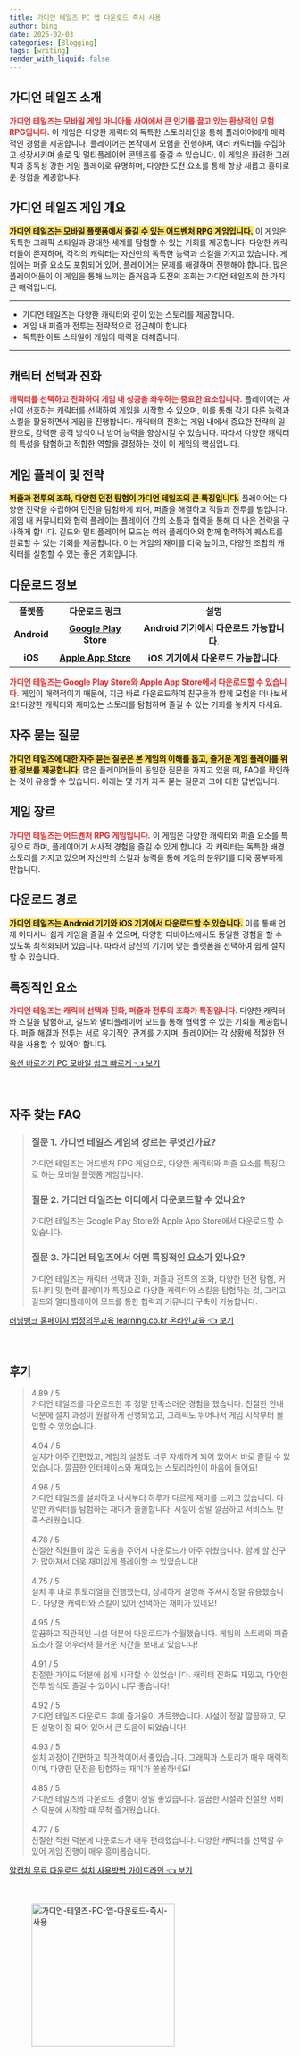 ```yaml
---
title: 가디언 테일즈 PC 앱 다운로드 즉시 사용
author: bing
date: 2025-02-03
categories: [Blogging]
tags: [writing]
render_with_liquid: false
---
```



<h2 id='가디언_테일즈_소개'>가디언 테일즈 소개</h2>

<p><b><span style="color: #ee2323;">가디언 테일즈는 모바일 게임 마니아들 사이에서 큰 인기를 끌고 있는 환상적인 모험 RPG입니다.</span></b> 이 게임은 다양한 캐릭터와 독특한 스토리라인을 통해 플레이어에게 매력적인 경험을 제공합니다. 플레이어는 본작에서 모험을 진행하며, 여러 캐릭터를 수집하고 성장시키며 솔로 및 멀티플레이어 콘텐츠를 즐길 수 있습니다. 이 게임은 화려한 그래픽과 중독성 강한 게임 플레이로 유명하며, 다양한 도전 요소를 통해 항상 새롭고 흥미로운 경험을 제공합니다.</p>

<h2 id='가디언_테일즈_게임_개요'>가디언 테일즈 게임 개요</h2>

<p><b><span style="background-color: #ffe066;">가디언 테일즈는 모바일 플랫폼에서 즐길 수 있는 어드벤처 RPG 게임입니다.</span></b> 이 게임은 독특한 그래픽 스타일과 광대한 세계를 탐험할 수 있는 기회를 제공합니다. 다양한 캐릭터들이 존재하며, 각각의 캐릭터는 자신만의 독특한 능력과 스킬을 가지고 있습니다. 게임에는 퍼즐 요소도 포함되어 있어, 플레이어는 문제를 해결하며 진행해야 합니다. 많은 플레이어들이 이 게임을 통해 느끼는 즐거움과 도전의 조화는 가디언 테일즈의 한 가지 큰 매력입니다.</p>

<hr />

<ul>
    <li>가디언 테일즈는 다양한 캐릭터와 깊이 있는 스토리를 제공합니다.</li>
    <li>게임 내 퍼즐과 전투는 전략적으로 접근해야 합니다.</li>
    <li>독특한 아트 스타일이 게임의 매력을 더해줍니다.</li>
</ul>

<hr />

<h2 id='캐릭터_선택과_진화'>캐릭터 선택과 진화</h2>

<p><b><span style="color: #ee2323;">캐릭터를 선택하고 진화하여 게임 내 성공을 좌우하는 중요한 요소입니다.</span></b> 플레이어는 자신이 선호하는 캐릭터를 선택하여 게임을 시작할 수 있으며, 이를 통해 각기 다른 능력과 스킬을 활용하면서 게임을 진행합니다. 캐릭터의 진화는 게임 내에서 중요한 전략의 일환으로, 강력한 공격 방식이나 방어 능력을 향상시킬 수 있습니다. 따라서 다양한 캐릭터의 특성을 탐험하고 적합한 역할을 결정하는 것이 이 게임의 핵심입니다.</p>

<h2 id='게임_플레이와_전략'>게임 플레이 및 전략</h2>

<p><b><span style="background-color: #ffe066;">퍼즐과 전투의 조화, 다양한 던전 탐험이 가디언 테일즈의 큰 특징입니다.</span></b> 플레이어는 다양한 전략을 수립하여 던전을 탐험하게 되며, 퍼즐을 해결하고 적들과 전투를 벌입니다. 게임 내 커뮤니티와 협력 플레이는 플레이어 간의 소통과 협력을 통해 더 나은 전략을 구사하게 합니다. 길드와 멀티플레이어 모드는 여러 플레이어와 함께 협력하여 퀘스트를 완료할 수 있는 기회를 제공합니다. 이는 게임의 재미를 더욱 높이고, 다양한 조합의 캐릭터를 실험할 수 있는 좋은 기회입니다.</p>

<h2 id='다운로드_정보'>다운로드 정보</h2>

<table>
    <tr>
        <td style="text-align: center; height: 17px;"><b>플랫폼</b></td>
        <td style="text-align: center; height: 17px;"><b>다운로드 링크</b></td>
        <td style="text-align: center; height: 17px;"><b>설명</b></td>
    </tr>
    <tr>
        <td style="text-align: center; height: 17px;"><b>Android</b></td>
        <td style="text-align: center; height: 17px;"><b><a href="https://play.google.com/store/apps/details?id=com.03.gardentale">Google Play Store</a></b></td>
        <td style="text-align: center; height: 17px;"><b>Android 기기에서 다운로드 가능합니다.</b></td>
    </tr>
    <tr>
        <td style="text-align: center; height: 17px;"><b>iOS</b></td>
        <td style="text-align: center; height: 17px;"><b><a href="https://apps.apple.com/app/id1508077330">Apple App Store</a></b></td>
        <td style="text-align: center; height: 17px;"><b>iOS 기기에서 다운로드 가능합니다.</b></td>
    </tr>
</table>

<p><b><span style="color: #ee2323;">가디언 테일즈는 Google Play Store와 Apple App Store에서 다운로드할 수 있습니다.</span></b> 게임이 매력적이기 때문에, 지금 바로 다운로드하여 친구들과 함께 모험을 떠나보세요! 다양한 캐릭터와 재미있는 스토리를 탐험하며 즐길 수 있는 기회를 놓치지 마세요.</p>

<h2 id='자주_묻는_질문'>자주 묻는 질문</h2>

<p><b><span style="background-color: #ffe066;">가디언 테일즈에 대한 자주 묻는 질문은 본 게임의 이해를 돕고, 즐거운 게임 플레이를 위한 정보를 제공합니다.</span></b> 많은 플레이어들이 동일한 질문을 가지고 있을 때, FAQ를 확인하는 것이 유용할 수 있습니다. 아래는 몇 가지 자주 묻는 질문과 그에 대한 답변입니다.</p>

<h2 id='게임_장르'>게임 장르</h2>

<p><b><span style="color: #ee2323;">가디언 테일즈는 어드벤처 RPG 게임입니다.</span></b> 이 게임은 다양한 캐릭터와 퍼즐 요소를 특징으로 하며, 플레이어가 서사적 경험을 즐길 수 있게 합니다. 각 캐릭터는 독특한 배경 스토리를 가지고 있으며 자신만의 스킬과 능력을 통해 게임의 분위기를 더욱 풍부하게 만듭니다.</p>

<h2 id='다운로드_경로'>다운로드 경로</h2>

<p><b><span style="background-color: #ffe066;">가디언 테일즈는 Android 기기와 iOS 기기에서 다운로드할 수 있습니다.</span></b> 이를 통해 언제 어디서나 쉽게 게임을 즐길 수 있으며, 다양한 디바이스에서도 동일한 경험을 할 수 있도록 최적화되어 있습니다. 따라서 당신의 기기에 맞는 플랫폼을 선택하여 쉽게 설치할 수 있습니다.</p>

<h2 id='특징적인_요소'>특징적인 요소</h2>

<p><b><span style="color: #ee2323;">가디언 테일즈는 캐릭터 선택과 진화, 퍼즐과 전투의 조화가 특징입니다.</span></b> 다양한 캐릭터와 스킬을 탐험하고, 길드와 멀티플레이어 모드를 통해 협력할 수 있는 기회를 제공합니다. 퍼즐 해결과 전투는 서로 유기적인 관계를 가지며, 플레이어는 각 상황에 적절한 전략을 사용할 수 있어야 합니다.</p>


<p><a class="click-button" title="옥션 바로가기 PC 모바일 쉽고 빠르게" href="https://yellowplanner.github.io/posts/%EC%98%A5%EC%85%98-%EB%B0%94%EB%A1%9C%EA%B0%80%EA%B8%B0-PC-%EB%AA%A8%EB%B0%94%EC%9D%BC-%EC%89%BD%EA%B3%A0-%EB%B9%A0%EB%A5%B4%EA%B2%8C/" rel="dofollow">옥션 바로가기 PC 모바일 쉽고 빠르게 👈 보기</a></p><br>
<h2 id='자주_찾는_FAQ'>자주 찾는 FAQ</h2>
<div itemscope="" itemtype="https://schema.org/FAQPage"> 
<blockquote> 
<div itemscope="" itemprop="mainEntity" itemtype="https://schema.org/Question"> 
<h3 itemprop="name">질문 1. 가디언 테일즈 게임의 장르는 무엇인가요?</h3> 
<div itemscope="" itemprop="acceptedAnswer" itemtype="https://schema.org/Answer"> 
<span itemprop="text"> 
<p>가디언 테일즈는 어드벤처 RPG 게임으로, 다양한 캐릭터와 퍼즐 요소를 특징으로 하는 모바일 플랫폼 게임입니다.</p> 
</span> 
</div> 
</div> 
<div itemscope="" itemprop="mainEntity" itemtype="https://schema.org/Question"> 
<h3 itemprop="name">질문 2. 가디언 테일즈는 어디에서 다운로드할 수 있나요?</h3> 
<div itemscope="" itemprop="acceptedAnswer" itemtype="https://schema.org/Answer"> 
<span itemprop="text"> 
<p>가디언 테일즈는 Google Play Store와 Apple App Store에서 다운로드할 수 있습니다.</p> 
</span> 
</div> 
</div> 
<div itemscope="" itemprop="mainEntity" itemtype="https://schema.org/Question"> 
<h3 itemprop="name">질문 3. 가디언 테일즈에서 어떤 특징적인 요소가 있나요?</h3> 
<div itemscope="" itemprop="acceptedAnswer" itemtype="https://schema.org/Answer"> 
<span itemprop="text"> 
<p>가디언 테일즈는 캐릭터 선택과 진화, 퍼즐과 전투의 조화, 다양한 던전 탐험, 커뮤니티 및 협력 플레이가 특징으로 다양한 캐릭터와 스킬을 탐험하는 것, 그리고 길드와 멀티플레이어 모드를 통한 협력과 커뮤니티 구축이 가능합니다.</p> 
</span> 
</div> 
</div> 
</blockquote> 
</div>
<p><a class="click-button" title="러닝뱅크 홈페이지 법정의무교육 learning.co.kr 온라인교육" href="https://yellowplanner.github.io/posts/%EB%9F%AC%EB%8B%9D%EB%B1%85%ED%81%AC-%ED%99%88%ED%8E%98%EC%9D%B4%EC%A7%80-%EB%B2%95%EC%A0%95%EC%9D%98%EB%AC%B4%EA%B5%90%EC%9C%A1-learning.co.kr-%EC%98%A8%EB%9D%BC%EC%9D%B8%EA%B5%90%EC%9C%A1/" rel="dofollow">러닝뱅크 홈페이지 법정의무교육 learning.co.kr 온라인교육 👈 보기</a></p><br>
<h2 id='후기'>후기</h2>
<div itemscope itemtype="https://schema.org/Product">
  <blockquote>
  <div itemprop="review" itemscope itemtype="https://schema.org/Review">
      <div itemprop="reviewRating" itemscope itemtype="https://schema.org/Rating"> <span itemprop="ratingValue">4.89</span> / <span itemprop="bestRating">5</span> </div>
      <span itemprop="reviewBody">가디언 테일즈를 다운로드한 후 정말 만족스러운 경험을 했습니다. 친절한 안내 덕분에 설치 과정이 원활하게 진행되었고, 그래픽도 뛰어나서 게임 시작부터 몰입할 수 있었습니다.</span>
  </div>
  <br>
  <div itemprop="review" itemscope itemtype="https://schema.org/Review">
      <div itemprop="reviewRating" itemscope itemtype="https://schema.org/Rating"> <span itemprop="ratingValue">4.94</span> / <span itemprop="bestRating">5</span> </div>
      <span itemprop="reviewBody">설치가 아주 간편했고, 게임의 설명도 너무 자세하게 되어 있어서 바로 즐길 수 있었습니다. 깔끔한 인터페이스와 재미있는 스토리라인이 마음에 들어요!</span>
  </div>
  <br>
  <div itemprop="review" itemscope itemtype="https://schema.org/Review">
      <div itemprop="reviewRating" itemscope itemtype="https://schema.org/Rating"> <span itemprop="ratingValue">4.96</span> / <span itemprop="bestRating">5</span> </div>
      <span itemprop="reviewBody">가디언 테일즈를 설치하고 나서부터 하루가 다르게 재미를 느끼고 있습니다. 다양한 캐릭터를 탐험하는 재미가 쏠쏠합니다. 시설이 정말 깔끔하고 서비스도 만족스러웠습니다.</span>
  </div>
  <br>
  <div itemprop="review" itemscope itemtype="https://schema.org/Review">
      <div itemprop="reviewRating" itemscope itemtype="https://schema.org/Rating"> <span itemprop="ratingValue">4.78</span> / <span itemprop="bestRating">5</span> </div>
      <span itemprop="reviewBody">친절한 직원들이 많은 도움을 주어서 다운로드가 아주 쉬웠습니다. 함께 할 친구가 많아져서 더욱 재미있게 플레이할 수 있었습니다!</span>
  </div>
  <br>
  <div itemprop="review" itemscope itemtype="https://schema.org/Review">
      <div itemprop="reviewRating" itemscope itemtype="https://schema.org/Rating"> <span itemprop="ratingValue">4.75</span> / <span itemprop="bestRating">5</span> </div>
      <span itemprop="reviewBody">설치 후 바로 튜토리얼을 진행했는데, 상세하게 설명해 주셔서 정말 유용했습니다. 다양한 캐릭터와 스킬이 있어 선택하는 재미가 있네요!</span>
  </div>
  <br>
  <div itemprop="review" itemscope itemtype="https://schema.org/Review">
      <div itemprop="reviewRating" itemscope itemtype="https://schema.org/Rating"> <span itemprop="ratingValue">4.95</span> / <span itemprop="bestRating">5</span> </div>
      <span itemprop="reviewBody">깔끔하고 직관적인 시설 덕분에 다운로드가 수월했습니다. 게임의 스토리와 퍼즐 요소가 잘 어우러져 즐거운 시간을 보내고 있습니다!</span>
  </div>
  <br>
  <div itemprop="review" itemscope itemtype="https://schema.org/Review">
      <div itemprop="reviewRating" itemscope itemtype="https://schema.org/Rating"> <span itemprop="ratingValue">4.91</span> / <span itemprop="bestRating">5</span> </div>
      <span itemprop="reviewBody">친절한 가이드 덕분에 쉽게 시작할 수 있었습니다. 캐릭터 진화도 재밌고, 다양한 전투 방식도 즐길 수 있어서 너무 좋습니다!</span>
  </div>
  <br>
  <div itemprop="review" itemscope itemtype="https://schema.org/Review">
      <div itemprop="reviewRating" itemscope itemtype="https://schema.org/Rating"> <span itemprop="ratingValue">4.92</span> / <span itemprop="bestRating">5</span> </div>
      <span itemprop="reviewBody">가디언 테일즈 다운로드 후에 즐거움이 가득했습니다. 시설이 정말 깔끔하고, 모든 설명이 잘 되어 있어서 큰 도움이 되었습니다!</span>
  </div>
  <br>
  <div itemprop="review" itemscope itemtype="https://schema.org/Review">
      <div itemprop="reviewRating" itemscope itemtype="https://schema.org/Rating"> <span itemprop="ratingValue">4.93</span> / <span itemprop="bestRating">5</span> </div>
      <span itemprop="reviewBody">설치 과정이 간편하고 직관적이어서 좋았습니다. 그래픽과 스토리가 매우 매력적이며, 다양한 던전을 탐험하는 재미가 쏠쏠하네요!</span>
  </div>
  <br>
  <div itemprop="review" itemscope itemtype="https://schema.org/Review">
      <div itemprop="reviewRating" itemscope itemtype="https://schema.org/Rating"> <span itemprop="ratingValue">4.85</span> / <span itemprop="bestRating">5</span> </div>
      <span itemprop="reviewBody">가디언 테일즈의 다운로드 경험이 정말 좋았습니다. 깔끔한 시설과 친절한 서비스 덕분에 시작할 때 무척 즐거웠습니다.</span>
  </div>
  <br>
  <div itemprop="review" itemscope itemtype="https://schema.org/Review">
      <div itemprop="reviewRating" itemscope itemtype="https://schema.org/Rating"> <span itemprop="ratingValue">4.77</span> / <span itemprop="bestRating">5</span> </div>
      <span itemprop="reviewBody">친절한 직원 덕분에 다운로드가 매우 편리했습니다. 다양한 캐릭터를 선택할 수 있어 게임 진행이 매우 흥미롭습니다.</span>
  </div>
  </blockquote>
</div>
<p><a class="click-button" title="알캡쳐 무료 다운로드 설치 사용방법 가이드라인" href="https://yellowplanner.github.io/posts/%EC%95%8C%EC%BA%A1%EC%B3%90-%EB%AC%B4%EB%A3%8C-%EB%8B%A4%EC%9A%B4%EB%A1%9C%EB%93%9C-%EC%84%A4%EC%B9%98-%EC%82%AC%EC%9A%A9%EB%B0%A9%EB%B2%95-%EA%B0%80%EC%9D%B4%EB%93%9C%EB%9D%BC%EC%9D%B8/" rel="dofollow">알캡쳐 무료 다운로드 설치 사용방법 가이드라인 👈 보기</a></p><br>
<figure class="image"><img src="https://yellowplanner.github.io/assets/img/thumbnail/가디언-테일즈-PC-앱-다운로드-즉시-사용.webp" alt="가디언-테일즈-PC-앱-다운로드-즉시-사용" width="256" height="256"></figure>